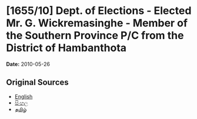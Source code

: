 # [1655/10] Dept. of Elections - Elected Mr. G. Wickremasinghe - Member of the Southern Province P/C from the District of Hambanthota

**Date:** 2010-05-26

## Original Sources

- [English](https://documents.gov.lk/view/extra-gazettes/2010/5/1655-10_E.pdf)
- [සිංහල](https://documents.gov.lk/view/extra-gazettes/2010/5/1655-10_S.pdf)
- [தமிழ்](https://documents.gov.lk/view/extra-gazettes/2010/5/1655-10_T.pdf)
